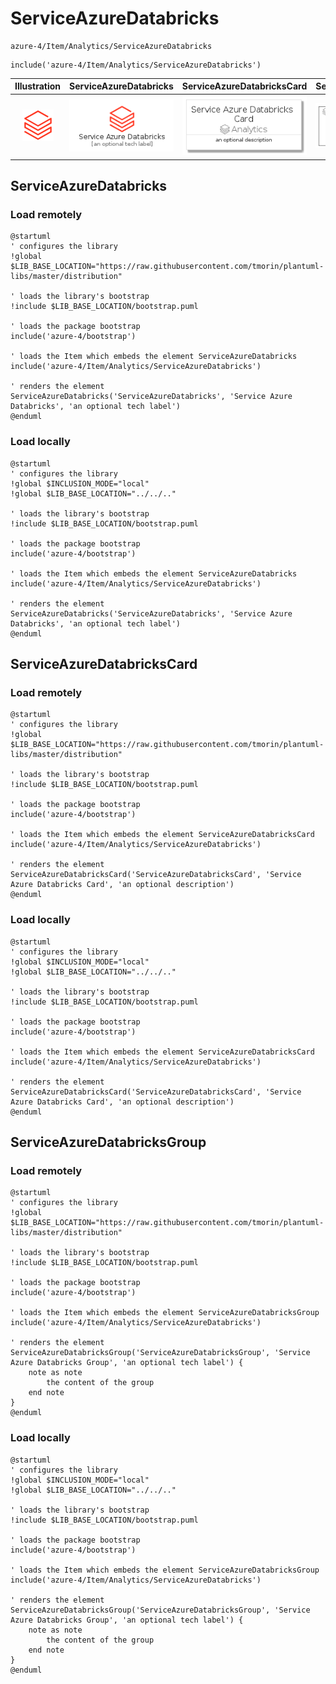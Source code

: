 # ServiceAzureDatabricks


```text
azure-4/Item/Analytics/ServiceAzureDatabricks
```

```text
include('azure-4/Item/Analytics/ServiceAzureDatabricks')
```



| Illustration | ServiceAzureDatabricks | ServiceAzureDatabricksCard | ServiceAzureDatabricksGroup |
| :---: | :---: | :---: | :---: |
| ![illustration for Illustration](../../../azure-4/Item/Analytics/ServiceAzureDatabricks.png) | ![illustration for ServiceAzureDatabricks](../../../azure-4/Item/Analytics/ServiceAzureDatabricks.Local.png) | ![illustration for ServiceAzureDatabricksCard](../../../azure-4/Item/Analytics/ServiceAzureDatabricksCard.Local.png) | ![illustration for ServiceAzureDatabricksGroup](../../../azure-4/Item/Analytics/ServiceAzureDatabricksGroup.Local.png) |




## ServiceAzureDatabricks

### Load remotely
```plantuml
@startuml
' configures the library
!global $LIB_BASE_LOCATION="https://raw.githubusercontent.com/tmorin/plantuml-libs/master/distribution"

' loads the library's bootstrap
!include $LIB_BASE_LOCATION/bootstrap.puml

' loads the package bootstrap
include('azure-4/bootstrap')

' loads the Item which embeds the element ServiceAzureDatabricks
include('azure-4/Item/Analytics/ServiceAzureDatabricks')

' renders the element
ServiceAzureDatabricks('ServiceAzureDatabricks', 'Service Azure Databricks', 'an optional tech label')
@enduml
```

### Load locally
```plantuml
@startuml
' configures the library
!global $INCLUSION_MODE="local"
!global $LIB_BASE_LOCATION="../../.."

' loads the library's bootstrap
!include $LIB_BASE_LOCATION/bootstrap.puml

' loads the package bootstrap
include('azure-4/bootstrap')

' loads the Item which embeds the element ServiceAzureDatabricks
include('azure-4/Item/Analytics/ServiceAzureDatabricks')

' renders the element
ServiceAzureDatabricks('ServiceAzureDatabricks', 'Service Azure Databricks', 'an optional tech label')
@enduml
```

## ServiceAzureDatabricksCard

### Load remotely
```plantuml
@startuml
' configures the library
!global $LIB_BASE_LOCATION="https://raw.githubusercontent.com/tmorin/plantuml-libs/master/distribution"

' loads the library's bootstrap
!include $LIB_BASE_LOCATION/bootstrap.puml

' loads the package bootstrap
include('azure-4/bootstrap')

' loads the Item which embeds the element ServiceAzureDatabricksCard
include('azure-4/Item/Analytics/ServiceAzureDatabricks')

' renders the element
ServiceAzureDatabricksCard('ServiceAzureDatabricksCard', 'Service Azure Databricks Card', 'an optional description')
@enduml
```

### Load locally
```plantuml
@startuml
' configures the library
!global $INCLUSION_MODE="local"
!global $LIB_BASE_LOCATION="../../.."

' loads the library's bootstrap
!include $LIB_BASE_LOCATION/bootstrap.puml

' loads the package bootstrap
include('azure-4/bootstrap')

' loads the Item which embeds the element ServiceAzureDatabricksCard
include('azure-4/Item/Analytics/ServiceAzureDatabricks')

' renders the element
ServiceAzureDatabricksCard('ServiceAzureDatabricksCard', 'Service Azure Databricks Card', 'an optional description')
@enduml
```

## ServiceAzureDatabricksGroup

### Load remotely
```plantuml
@startuml
' configures the library
!global $LIB_BASE_LOCATION="https://raw.githubusercontent.com/tmorin/plantuml-libs/master/distribution"

' loads the library's bootstrap
!include $LIB_BASE_LOCATION/bootstrap.puml

' loads the package bootstrap
include('azure-4/bootstrap')

' loads the Item which embeds the element ServiceAzureDatabricksGroup
include('azure-4/Item/Analytics/ServiceAzureDatabricks')

' renders the element
ServiceAzureDatabricksGroup('ServiceAzureDatabricksGroup', 'Service Azure Databricks Group', 'an optional tech label') {
    note as note
        the content of the group
    end note
}
@enduml
```

### Load locally
```plantuml
@startuml
' configures the library
!global $INCLUSION_MODE="local"
!global $LIB_BASE_LOCATION="../../.."

' loads the library's bootstrap
!include $LIB_BASE_LOCATION/bootstrap.puml

' loads the package bootstrap
include('azure-4/bootstrap')

' loads the Item which embeds the element ServiceAzureDatabricksGroup
include('azure-4/Item/Analytics/ServiceAzureDatabricks')

' renders the element
ServiceAzureDatabricksGroup('ServiceAzureDatabricksGroup', 'Service Azure Databricks Group', 'an optional tech label') {
    note as note
        the content of the group
    end note
}
@enduml
```

